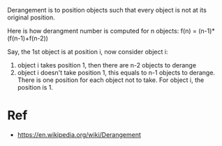 Derangement is to position objects such that every object is not at its original position.

Here is how derangment number is computed for n objects:
f(n) = (n-1)*(f(n-1)+f(n-2))

Say, the 1st object is at position i, now consider object i:

1. object i takes position 1, then there are n-2 objects to derange
1. object i doesn't take position 1, this equals to n-1 objects to derange. There is one position for each object not to take. For object i, the position is 1.

# Ref
* https://en.wikipedia.org/wiki/Derangement
